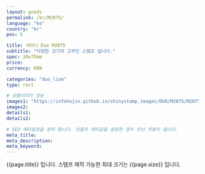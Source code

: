 ```yaml
---
layout: goods
permalink: /kr/M2075/
language: "ko"
country: "kr"
pos: 5

title: 샤이니 Duo M2075
subtitle: "다양한 크기의 고무인 스템프 입니다."
spec: 20x75mm
price:
currency: KRW

categories: "duo_line"
type: rect

# 상품이미지 정보
images1: "https://infohojin.github.io/shinystamp_images/DUO/M2075/M2075_1.jpg"
images2:
details1:
details2:    

# SEO 메타설정을 정의 합니다. 상품의 메타값을 설정한 경우 우선 적용이 됩니다.
meta_title: 
meta_description:
meta_keyword:
---
```


{{page.title}} 입니다. 스템프 제작 가능한 최대 크기는 {{page.size}} 입니다.
